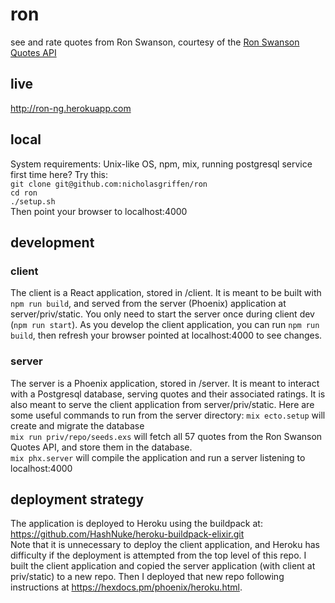 # ron
see and rate quotes from Ron Swanson, courtesy of the [Ron Swanson Quotes API](https://github.com/jamesseanwright/ron-swanson-quotes)
## live 
http://ron-ng.herokuapp.com    
## local
System requirements: Unix-like OS, npm, mix, running postgresql service     
first time here? Try this:     
`git clone git@github.com:nicholasgriffen/ron`            
`cd ron`     
`./setup.sh`    
Then point your browser to localhost:4000

## development 

### client 
The client is a React application, stored in /client. It is meant to be built with `npm run build`, and served from the server (Phoenix) application at server/priv/static. You only need to start the server once during client dev (`npm run start`). As you develop the client application, you can run `npm run build`, then refresh your browser pointed at localhost:4000 to see changes. 

### server 
The server is a Phoenix application, stored in /server. It is meant to interact with a Postgresql database, serving quotes and their associated ratings. It is also meant to serve the client application from server/priv/static. Here are some useful commands to run from the server directory: 
`mix ecto.setup` will create and migrate the database    
`mix run priv/repo/seeds.exs` will fetch all 57 quotes from the Ron Swanson Quotes API, and store them in the database.    
`mix phx.server` will compile the application and run a server listening to localhost:4000    

## deployment strategy

The application is deployed to Heroku using the buildpack at: https://github.com/HashNuke/heroku-buildpack-elixir.git    
Note that it is unnecessary to deploy the client application, and Heroku has difficulty if the deployment is attempted from the top level of this repo. I built the client application and copied the server application (with client at priv/static) to a new repo. Then I deployed that new repo following instructions at https://hexdocs.pm/phoenix/heroku.html. 
